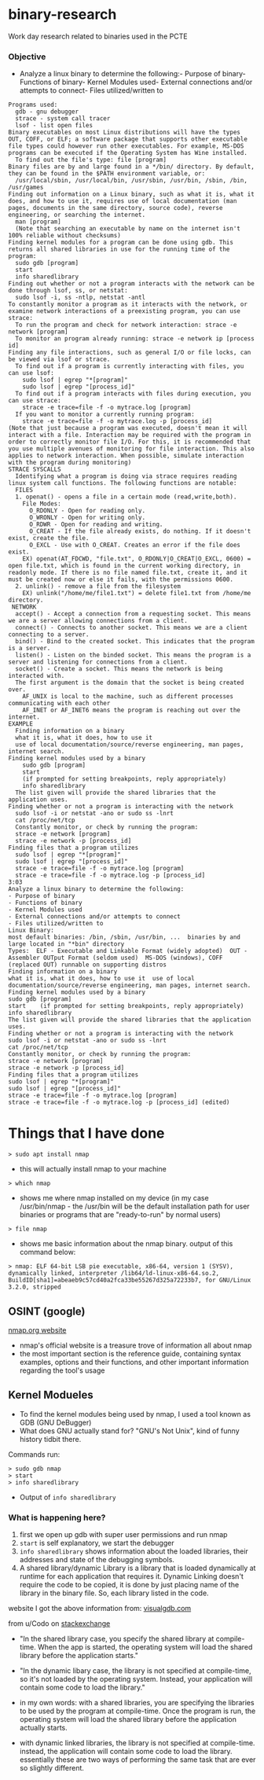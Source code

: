 # binary-research
Work day research related to binaries used in the PCTE


### Objective
- Analyze a linux binary to determine the following:- Purpose of binary- Functions of binary- Kernel Modules used- External connections and/or attempts to connect- Files utilized/written to

```
Programs used:
  gdb - gnu debugger
  strace - system call tracer
  lsof - list open files
Binary executables on most Linux distributions will have the types OUT, COFF, or ELF; a software package that supports other executable file types could however run other executables. For example, MS-DOS programs can be executed if the Operating System has Wine installed.
  To find out the file's type: file [program]
Binary files are by and large found in a */bin/ directory. By default, they can be found in the $PATH environment variable, or:
  /usr/local/sbin, /usr/local/bin, /usr/sbin, /usr/bin, /sbin, /bin, /usr/games
Finding out information on a Linux binary, such as what it is, what it does, and how to use it, requires use of local documentation (man pages, documents in the same directory, source code), reverse engineering, or searching the internet.
  man [program]
  (Note that searching an executable by name on the internet isn't 100% reliable without checksums)
Finding kernel modules for a program can be done using gdb. This returns all shared libraries in use for the running time of the program:
  sudo gdb [program]
  start
  info sharedlibrary
Finding out whether or not a program interacts with the network can be done through lsof, ss, or netstat:
  sudo lsof -i, ss -ntlp, netstat -antl
To constantly monitor a program as it interacts with the network, or examine network interactions of a preexisting program, you can use strace:
  To run the program and check for network interaction: strace -e network [program]
  To monitor an program already running: strace -e network ip [process id]
Finding any file interactions, such as general I/O or file locks, can be viewed via lsof or strace.
  To find out if a program is currently interacting with files, you can use lsof:
    sudo lsof | egrep "*[program]"
    sudo lsof | egrep "[process_id]"
  To find out if a program interacts with files during execution, you can use strace:
    strace -e trace=file -f -o mytrace.log [program]
  If you want to monitor a currently running program:
    strace -e trace=file -f -o mytrace.log -p [process_id]
(Note that just because a program was executed, doesn't mean it will interact with a file. Interaction may be required with the program in order to correctly monitor file I/O. For this, it is recommended that you use multiple avenues of monitoring for file interaction. This also applies to network interaction. When possible, simulate interaction with the program during monitoring)
STRACE SYSCALLS
  Identifying what a program is doing via strace requires reading linux system call functions. The following functions are notable:
  FILES
  1. openat() - opens a file in a certain mode (read,write,both).
    File Modes:
      O_RDONLY - Open for reading only.
      O_WRONLY - Open for writing only.
      O_RDWR - Open for reading and writing.
      O_CREAT - If the file already exists, do nothing. If it doesn't exist, create the file.
      O_EXCL - Use with O_CREAT. Creates an error if the file does exist.
    EX) openat(AT_FDCWD, "file.txt", O_RDONLY|O_CREAT|O_EXCL, 0600) = open file.txt, which is found in the current working directory, in readonly mode. If there is no file named file.txt, create it, and it must be created now or else it fails, with the permissions 0600.
  2. unlink() - remove a file from the filesystem
    EX) unlink("/home/me/file1.txt") = delete file1.txt from /home/me directory.
 NETWORK
  accept() - Accept a connection from a requesting socket. This means we are a server allowing connections from a client.
  connect() - Connects to another socket. This means we are a client connecting to a server.
  bind() - Bind to the created socket. This indicates that the program is a server.
  listen() - Listen on the binded socket. This means the program is a server and listening for connections from a client.
  socket() - Create a socket. This means the network is being interacted with.
  The first argument is the domain that the socket is being created over.
    AF_UNIX is local to the machine, such as different processes communicating with each other
    AF_INET or AF_INET6 means the program is reaching out over the internet.
EXAMPLE
  Finding information on a binary
  what it is, what it does, how to use it
  use of local documentation/source/reverse engineering, man pages, internet search.
Finding kernel modules used by a binary
    sudo gdb [program]
    start
    (if prompted for setting breakpoints, reply appropriately)
    info sharedlibrary
  The list given will provide the shared libraries that the application uses.
Finding whether or not a program is interacting with the network
  sudo lsof -i or netstat -ano or sudo ss -lnrt
  cat /proc/net/tcp
  Constantly monitor, or check by running the program:
  strace -e network [program]
  strace -e network -p [process_id]
Finding files that a program utilizes
  sudo lsof | egrep "*[program]"
  sudo lsof | egrep "[process_id]"
  strace -e trace=file -f -o mytrace.log [program]
  strace -e trace=file -f -o mytrace.log -p [process_id]
3:03
Analyze a linux binary to determine the following:
- Purpose of binary
- Functions of binary
- Kernel Modules used
- External connections and/or attempts to connect
- Files utilized/written to
Linux Binary:
most default binaries: /bin, /sbin, /usr/bin, ...  binaries by and large located in "*bin" directory
Types:  ELF - Executable and Linkable Format (widely adopted)  OUT - Assembler OUTput Format (seldom used)  MS-DOS (windows), COFF (replaced OUT) runnable on supporting distros
Finding information on a binary
what it is, what it does, how to use it  use of local documentation/source/reverse engineering, man pages, internet search.
Finding kernel modules used by a binary
sudo gdb [program]
start    (if prompted for setting breakpoints, reply appropriately)
info sharedlibrary
The list given will provide the shared libraries that the application uses.
Finding whether or not a program is interacting with the network
sudo lsof -i or netstat -ano or sudo ss -lnrt
cat /proc/net/tcp
Constantly monitor, or check by running the program:
strace -e network [program]
strace -e network -p [process_id]
Finding files that a program utilizes
sudo lsof | egrep "*[program]"
sudo lsof | egrep "[process_id]"
strace -e trace=file -f -o mytrace.log [program]
strace -e trace=file -f -o mytrace.log -p [process_id] (edited) 
```

# Things that I have done

`> sudo apt install nmap`

- this will actually install nmap to your machine 

`> which nmap`

- shows me where nmap installed on my device (in my case /usr/bin/nmap - the /usr/bin will be the default installation path for user binaries or programs that are "ready-to-run" by normal users)

`> file nmap`

- shows me basic information about the nmap binary. output of this command below:

`> nmap: ELF 64-bit LSB pie executable, x86-64, version 1 (SYSV), dynamically linked, interpreter /lib64/ld-linux-x86-64.so.2, BuildID[sha1]=abeaeb9c57cd40a2fca33be55267d325a72233b7, for GNU/Linux 3.2.0, stripped
`

## OSINT (google)

[nmap.org website](https://nmap.org/)

- nmap's official website is a treasure trove of information all about nmap
- the most important section is the reference guide, containing syntax examples, options and their functions, and other important information regarding the tool's usage

## Kernel Modueles

- To find the kernel modules being used by nmap, I used a tool known as GDB (GNU DeBugger)
- What does GNU actually stand for? "GNU's Not Unix", kind of funny history tidbit there.

Commands run:
```
> sudo gdb nmap
> start
> info sharedlibrary
```

- Output of `info sharedlibrary`


### What is happening here?

1. first we open up gdb with super user permissions and run nmap
2. `start` is self explanatory, we start the debugger
3. `info sharedlibrary` shows information about the loaded libraries, their addresses and state of the debugging symbols.
4. A shared library/dynamic Library is a library that is loaded dynamically at runtime for each application that requires it. Dynamic Linking doesn't require the code to be copied, it is done by just placing name of the library in the binary file. So, each library listed in the code.


website I got the above information from: [visualgdb.com](https://visualgdb.com/gdbreference/commands/sharedlibrary)

from u/Codo on [stackexchange](https://stackoverflow.com/questions/56899488/what-is-the-difference-between-shared-and-dynamic-libraries-in-c)

- "In the shared library case, you specify the shared library at compile-time. When the app is started, the operating system will load the shared library before the application starts."

- "In the dynamic libary case, the library is not specified at compile-time, so it's not loaded by the operating system. Instead, your application will contain some code to load the library."

- in my own words: with a shared libraries, you are specifying the libraries to be used by the program at compile-time. Once the program is run, the operating system will load the shared library before the application actually starts.

- with dynamic linked libraries, the library is not specified at compile-time. instead, the application will contain some code to load the library. essentially these are two ways of performing the same task that are ever so slightly different.
